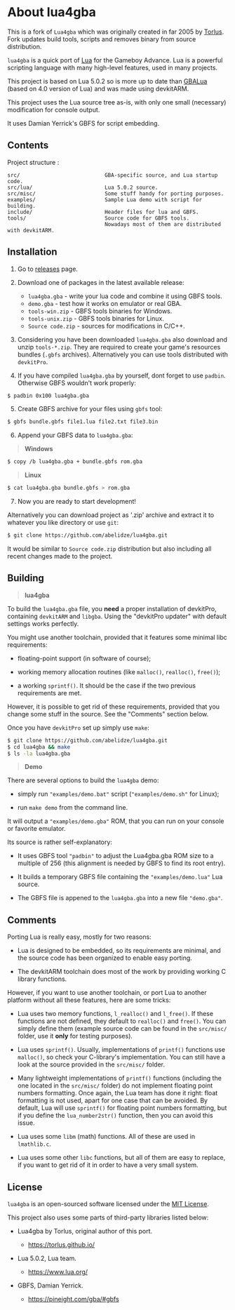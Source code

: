 About lua4gba
===============================================================================

This is a fork of `Lua4gba` which was originally created in far 2005 by
[Torlus](https://gbadev.org/demos.php?showinfo=1212). Fork updates build tools,
scripts and removes binary from source distribution.

`lua4gba` is a quick port of [Lua](http://www.lua.org/) for the Gameboy Advance.
Lua is a powerful scripting language with many high-level features, used in 
many projects.

This project is based on Lua 5.0.2 so is more up to date than [GBALua](https://www.gatesboy.com/Lua/Documentation/Download.html) 
(based on 4.0 version of Lua)
and was made using devkitARM.

This project uses the Lua source tree as-is, with only one small (necessary) modification
for console output.

It uses Damian Yerrick's GBFS for script embedding.

Contents
-------------------------------------------------------------------------------

Project structure :
```
src/                           GBA-specific source, and Lua startup code.
src/lua/                       Lua 5.0.2 source.
src/misc/                      Some stuff handy for porting purposes.
examples/                      Sample Lua demo with script for building.
include/                       Header files for lua and GBFS.
tools/                         Source code for GBFS tools.
                               Nowadays most of them are distributed with devkitARM.
```

Installation
-------------------------------------------------------------------------------

1. Go to [releases](https://github.com/abelidze/lua4gba/releases) page.
2. Download one of packages in the latest available release:
    - `lua4gba.gba` - write your lua code and combine it using GBFS tools.
    - `demo.gba` - test how it works on emulator or real GBA.
    - `tools-win.zip` - GBFS tools binaries for Windows.
    - `tools-unix.zip` - GBFS tools binaries for Linux.
    - `Source code.zip` - sources for modifications in C/C++.

3. Considering you have been downloaded `lua4gba.gba` also download and unzip `tools-*.zip`.
They are required to create your game's resources bundles (`.gbfs` archives).
Alternatively you can use tools distributed with `devkitPro`.

4. If you have compiled `lua4gba.gba` by yourself, dont forget to use `padbin`.
Otherwise GBFS wouldn't work properly:
```sh
$ padbin 0x100 lua4gba.gba
```

5. Create GBFS archive for your files using `gbfs` tool:
```sh
$ gbfs bundle.gbfs file1.lua file2.txt file3.bin
```

6. Append your GBFS data to `lua4gba.gba`:

> **Windows**

```sh
$ copy /b lua4gba.gba + bundle.gbfs rom.gba
```

> **Linux**

```sh
$ cat lua4gba.gba bundle.gbfs > rom.gba
```

7. Now you are ready to start development!

Alternatively you can download project as '.zip' archive and extract it to whatever you like directory or use `git`:
```sh
$ git clone https://github.com/abelidze/lua4gba.git
```

It would be similar to `Source code.zip` distribution but also including all recent changes made to the project.

Building
-------------------------------------------------------------------------------

> **lua4gba**

To build the `lua4gba.gba` file, you **need** a proper installation of devkitPro,
containing `devkitARM` and `libgba`. Using the "devkitPro updater" with default
settings works perfectly.

You might use another toolchain, provided that it features some minimal libc 
requirements:

* floating-point support (in software of course);

* working memory allocation routines (like `malloc()`, `realloc()`, `free()`);

* a working `sprintf()`. It should be the case if the two previous requirements
are met.

However, it is possible to get rid of these requirements, provided that you
change some stuff in the source. See the "Comments" section below.

Once you have `devkitPro` set up simply use `make`:

```sh
$ git clone https://github.com/abelidze/lua4gba.git
$ cd lua4gba && make
$ ls -la lua4gba.gba
```

> **Demo**

There are several options to build the `lua4gba` demo:

* simply run `"examples/demo.bat"` script (`"examples/demo.sh"` for Linux);

* run `make demo` from the command line.

It will output a `"examples/demo.gba"` ROM, that you can run on your console or favorite emulator.

Its source is rather self-explanatory:

* It uses GBFS tool `"padbin"` to adjust the Lua4gba.gba ROM size to a multiple
of 256 (this alignment is needed by GBFS to find its root entry).

* It builds a temporary GBFS file containing the `"examples/demo.lua"` Lua source.

* The GBFS file is appened to the `lua4gba.gba` into a new file `"demo.gba"`.

Comments
-------------------------------------------------------------------------------

Porting Lua is really easy, mostly for two reasons:

* Lua is designed to be embedded, so its requirements are minimal, and the 
source code has been organized to enable easy porting.

* The devkitARM toolchain does most of the work by providing working C library
functions.

However, if you want to use another toolchain, or port Lua to another platform 
without all these features, here are some tricks:

* Lua uses two memory functions, `l_realloc()` and `l_free()`. If these functions 
are not defined, they default to `realloc()` and `free()`. You can simply define
them (example source code can be found in the `src/misc/` folder, use it **only**
for testing purposes).

* Lua uses `sprintf()`. Usually, implementations of `printf()` functions use 
`malloc()`, so check your C-library's implementation. You can still have a look at 
the source provided in the `src/misc/` folder.

* Many lightweight implementations of `printf()` functions (including the one
located in the `src/misc/` folder) do not implement floating point numbers formatting.
Once again, the Lua team has done it right: float formatting is not used, apart
for one case that can be avoided. By default, Lua will use `sprintf()` for floating
point numbers formatting, but if you define the `lua_number2str()` function, then
you can avoid this issue.

* Lua uses some `libm` (math) functions. All of these are used in `lmathlib.c`.

* Lua uses some other `libc` functions, but all of them are easy to replace, if 
you want to get rid of it in order to have a very small system.

License
-------------------------------------------------------------------------------

`lua4gba` is an open-sourced software licensed under the [MIT License](https://opensource.org/licenses/MIT).

This project also uses some parts of third-party libraries listed below:

- Lua4gba by Torlus, original author of this port.
    - https://torlus.github.io/

- Lua 5.0.2, Lua team.
    - https://www.lua.org/

- GBFS, Damian Yerrick.
    - https://pineight.com/gba/#gbfs
